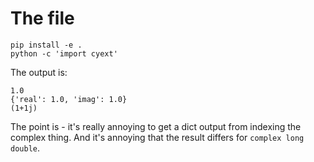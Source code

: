 # The file

```
pip install -e .
python -c 'import cyext'
```

The output is:

```
1.0
{'real': 1.0, 'imag': 1.0}
(1+1j)
```

The point is - it's really annoying to get a dict output from indexing the
complex thing. And it's annoying that the result differs for `complex long
double`.
